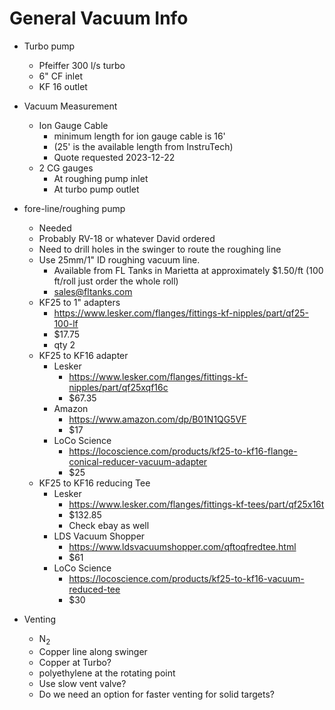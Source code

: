 # General Vacuum Info

- Turbo pump
    - Pfeiffer 300 l/s turbo
    - 6" CF inlet
    - KF 16 outlet
- Vacuum Measurement
    - Ion Gauge Cable
        - minimum length for ion gauge cable is 16' 
        - (25' is the available length from InstruTech)
        - Quote requested 2023-12-22
    - 2 CG gauges
        - At roughing pump inlet
        - At turbo pump outlet
- fore-line/roughing pump
    - Needed
    - Probably RV-18 or whatever David ordered
    - Need to drill holes in the swinger to route the roughing line
    - Use 25mm/1" ID roughing vacuum line.
        - Available from FL Tanks in Marietta at approximately $1.50/ft (100
          ft/roll just order the whole roll)
        - sales@fltanks.com
    - KF25 to 1" adapters
        - https://www.lesker.com/flanges/fittings-kf-nipples/part/qf25-100-lf
        - $17.75
        - qty 2
    - KF25 to KF16 adapter
        - Lesker
            - https://www.lesker.com/flanges/fittings-kf-nipples/part/qf25xqf16c
            - $67.35
        - Amazon
            - https://www.amazon.com/dp/B01N1QG5VF
            - $17
        - LoCo Science
            - https://locoscience.com/products/kf25-to-kf16-flange-conical-reducer-vacuum-adapter
            - $25
    - KF25 to KF16 reducing Tee
        - Lesker
            - https://www.lesker.com/flanges/fittings-kf-tees/part/qf25x16t
            - $132.85
            - Check ebay as well
        - LDS Vacuum Shopper
             - https://www.ldsvacuumshopper.com/qftoqfredtee.html
             - $61
        - LoCo Science
            - https://locoscience.com/products/kf25-to-kf16-vacuum-reduced-tee
            - $30

- Venting
    - N<sub>2</sub>
    - Copper line along swinger
    - Copper at Turbo?
    - polyethylene at the rotating point
    - Use slow vent valve?
    - Do we need an option for faster venting for solid targets?
